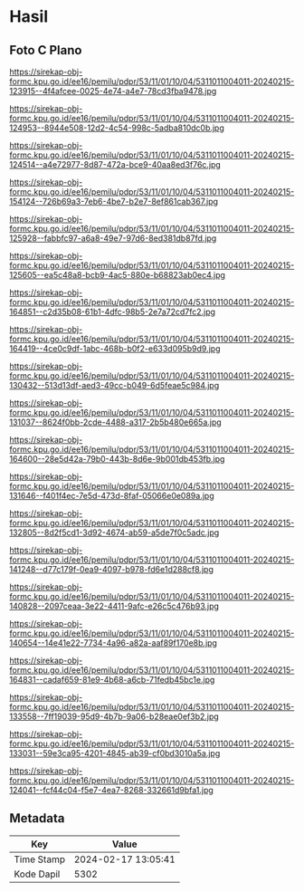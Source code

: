 # Hasil

## Foto C Plano

https://sirekap-obj-formc.kpu.go.id/ee16/pemilu/pdpr/53/11/01/10/04/5311011004011-20240215-123915--4f4afcee-0025-4e74-a4e7-78cd3fba9478.jpg

https://sirekap-obj-formc.kpu.go.id/ee16/pemilu/pdpr/53/11/01/10/04/5311011004011-20240215-124953--8944e508-12d2-4c54-998c-5adba810dc0b.jpg

https://sirekap-obj-formc.kpu.go.id/ee16/pemilu/pdpr/53/11/01/10/04/5311011004011-20240215-124514--a4e72977-8d87-472a-bce9-40aa8ed3f76c.jpg

https://sirekap-obj-formc.kpu.go.id/ee16/pemilu/pdpr/53/11/01/10/04/5311011004011-20240215-154124--726b69a3-7eb6-4be7-b2e7-8ef861cab367.jpg

https://sirekap-obj-formc.kpu.go.id/ee16/pemilu/pdpr/53/11/01/10/04/5311011004011-20240215-125928--fabbfc97-a6a8-49e7-97d6-8ed381db87fd.jpg

https://sirekap-obj-formc.kpu.go.id/ee16/pemilu/pdpr/53/11/01/10/04/5311011004011-20240215-125605--ea5c48a8-bcb9-4ac5-880e-b68823ab0ec4.jpg

https://sirekap-obj-formc.kpu.go.id/ee16/pemilu/pdpr/53/11/01/10/04/5311011004011-20240215-164851--c2d35b08-61b1-4dfc-98b5-2e7a72cd7fc2.jpg

https://sirekap-obj-formc.kpu.go.id/ee16/pemilu/pdpr/53/11/01/10/04/5311011004011-20240215-164419--4ce0c9df-1abc-468b-b0f2-e633d095b9d9.jpg

https://sirekap-obj-formc.kpu.go.id/ee16/pemilu/pdpr/53/11/01/10/04/5311011004011-20240215-130432--513d13df-aed3-49cc-b049-6d5feae5c984.jpg

https://sirekap-obj-formc.kpu.go.id/ee16/pemilu/pdpr/53/11/01/10/04/5311011004011-20240215-131037--8624f0bb-2cde-4488-a317-2b5b480e665a.jpg

https://sirekap-obj-formc.kpu.go.id/ee16/pemilu/pdpr/53/11/01/10/04/5311011004011-20240215-164600--28e5d42a-79b0-443b-8d6e-9b001db453fb.jpg

https://sirekap-obj-formc.kpu.go.id/ee16/pemilu/pdpr/53/11/01/10/04/5311011004011-20240215-131646--f401f4ec-7e5d-473d-8faf-05066e0e089a.jpg

https://sirekap-obj-formc.kpu.go.id/ee16/pemilu/pdpr/53/11/01/10/04/5311011004011-20240215-132805--8d2f5cd1-3d92-4674-ab59-a5de7f0c5adc.jpg

https://sirekap-obj-formc.kpu.go.id/ee16/pemilu/pdpr/53/11/01/10/04/5311011004011-20240215-141248--d77c179f-0ea9-4097-b978-fd6e1d288cf8.jpg

https://sirekap-obj-formc.kpu.go.id/ee16/pemilu/pdpr/53/11/01/10/04/5311011004011-20240215-140828--2097ceaa-3e22-4411-9afc-e26c5c476b93.jpg

https://sirekap-obj-formc.kpu.go.id/ee16/pemilu/pdpr/53/11/01/10/04/5311011004011-20240215-140654--14e41e22-7734-4a96-a82a-aaf89f170e8b.jpg

https://sirekap-obj-formc.kpu.go.id/ee16/pemilu/pdpr/53/11/01/10/04/5311011004011-20240215-164831--cadaf659-81e9-4b68-a6cb-71fedb45bc1e.jpg

https://sirekap-obj-formc.kpu.go.id/ee16/pemilu/pdpr/53/11/01/10/04/5311011004011-20240215-133558--7ff19039-95d9-4b7b-9a06-b28eae0ef3b2.jpg

https://sirekap-obj-formc.kpu.go.id/ee16/pemilu/pdpr/53/11/01/10/04/5311011004011-20240215-133031--59e3ca95-4201-4845-ab39-cf0bd3010a5a.jpg

https://sirekap-obj-formc.kpu.go.id/ee16/pemilu/pdpr/53/11/01/10/04/5311011004011-20240215-124041--fcf44c04-f5e7-4ea7-8268-332661d9bfa1.jpg


## Metadata

| Key        | Value               |
| ---------- | ------------------- |
| Time Stamp | 2024-02-17 13:05:41 |
| Kode Dapil | 5302                |



